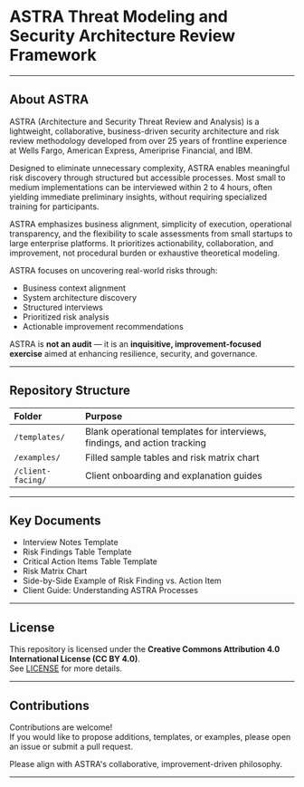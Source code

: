 # ASTRA Threat Modeling and Security Architecture Review Framework

---


## About ASTRA

ASTRA (Architecture and Security Threat Review and Analysis) is a lightweight, collaborative, business-driven security architecture and risk review methodology developed from over 25 years of frontline experience at Wells Fargo, American Express, Ameriprise Financial, and IBM.

Designed to eliminate unnecessary complexity, ASTRA enables meaningful risk discovery through structured but accessible processes. Most small to medium implementations can be interviewed within 2 to 4 hours, often yielding immediate preliminary insights, without requiring specialized training for participants.

ASTRA emphasizes business alignment, simplicity of execution, operational transparency, and the flexibility to scale assessments from small startups to large enterprise platforms. It prioritizes actionability, collaboration, and improvement, not procedural burden or exhaustive theoretical modeling.

ASTRA focuses on uncovering real-world risks through:
- Business context alignment
- System architecture discovery
- Structured interviews
- Prioritized risk analysis
- Actionable improvement recommendations

ASTRA is **not an audit** — it is an **inquisitive, improvement-focused exercise** aimed at enhancing resilience, security, and governance.

---

## Repository Structure

| Folder | Purpose |
|:--|:--|
| `/templates/` | Blank operational templates for interviews, findings, and action tracking |
| `/examples/` | Filled sample tables and risk matrix chart |
| `/client-facing/` | Client onboarding and explanation guides |

---

## Key Documents

- Interview Notes Template
- Risk Findings Table Template
- Critical Action Items Table Template
- Risk Matrix Chart
- Side-by-Side Example of Risk Finding vs. Action Item
- Client Guide: Understanding ASTRA Processes

---

## License

This repository is licensed under the **Creative Commons Attribution 4.0 International License (CC BY 4.0)**.  
See [LICENSE](LICENSE) for more details.

---

## Contributions

Contributions are welcome!  
If you would like to propose additions, templates, or examples, please open an issue or submit a pull request.

Please align with ASTRA's collaborative, improvement-driven philosophy.

---
